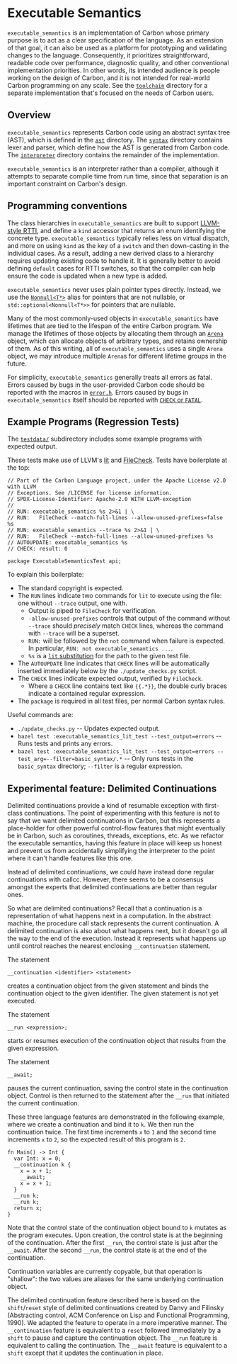 # Executable Semantics

<!--
Part of the Carbon Language project, under the Apache License v2.0 with LLVM
Exceptions. See /LICENSE for license information.
SPDX-License-Identifier: Apache-2.0 WITH LLVM-exception
-->

`executable_semantics` is an implementation of Carbon whose primary purpose is
to act as a clear specification of the language. As an extension of that goal,
it can also be used as a platform for prototyping and validating changes to the
language. Consequently, it prioritizes straightforward, readable code over
performance, diagnostic quality, and other conventional implementation
priorities. In other words, its intended audience is people working on the
design of Carbon, and it is not intended for real-world Carbon programming on
any scale. See the [`toolchain`](/toolchain/) directory for a separate
implementation that's focused on the needs of Carbon users.

## Overview

`executable_semantics` represents Carbon code using an abstract syntax tree
(AST), which is defined in the [`ast`](ast/) directory. The [`syntax`](syntax/)
directory contains lexer and parser, which define how the AST is generated from
Carbon code. The [`interpreter`](interpreter/) directory contains the remainder
of the implementation.

`executable_semantics` is an interpreter rather than a compiler, although it
attempts to separate compile time from run time, since that separation is an
important constraint on Carbon's design.

## Programming conventions

The class hierarchies in `executable_semantics` are built to support
[LLVM-style RTTI](https://llvm.org/docs/HowToSetUpLLVMStyleRTTI.html), and
define a `kind` accessor that returns an enum identifying the concrete type.
`executable_semantics` typically relies less on virtual dispatch, and more on
using `kind` as the key of a `switch` and then down-casting in the individual
cases. As a result, adding a new derived class to a hierarchy requires updating
existing code to handle it. It is generally better to avoid defining `default`
cases for RTTI switches, so that the compiler can help ensure the code is
updated when a new type is added.

`executable_semantics` never uses plain pointer types directly. Instead, we use
the [`Nonnull<T*>`](common/nonnull.h) alias for pointers that are not nullable,
or `std::optional<Nonnull<T*>>` for pointers that are nullable.

Many of the most commonly-used objects in `executable_semantics` have lifetimes
that are tied to the lifespan of the entire Carbon program. We manage the
lifetimes of those objects by allocating them through an
[`Arena`](common/arena.h) object, which can allocate objects of arbitrary types,
and retains ownership of them. As of this writing, all of `executable_semantics`
uses a single `Arena` object, we may introduce multiple `Arena`s for different
lifetime groups in the future.

For simplicity, `executable_semantics` generally treats all errors as fatal.
Errors caused by bugs in the user-provided Carbon code should be reported with
the macros in [`error.h`](common/error.h). Errors caused by bugs in
`executable_semantics` itself should be reported with
[`CHECK` or `FATAL`](../common/check.h).

## Example Programs (Regression Tests)

The [`testdata/`](testdata/) subdirectory includes some example programs with
expected output.

These tests make use of LLVM's
[lit](https://llvm.org/docs/CommandGuide/lit.html) and
[FileCheck](https://llvm.org/docs/CommandGuide/FileCheck.html). Tests have
boilerplate at the top:

```carbon
// Part of the Carbon Language project, under the Apache License v2.0 with LLVM
// Exceptions. See /LICENSE for license information.
// SPDX-License-Identifier: Apache-2.0 WITH LLVM-exception
//
// RUN: executable_semantics %s 2>&1 | \
// RUN:   FileCheck --match-full-lines --allow-unused-prefixes=false %s
// RUN: executable_semantics --trace %s 2>&1 | \
// RUN:   FileCheck --match-full-lines --allow-unused-prefixes %s
// AUTOUPDATE: executable_semantics %s
// CHECK: result: 0

package ExecutableSemanticsTest api;
```

To explain this boilerplate:

-   The standard copyright is expected.
-   The `RUN` lines indicate two commands for `lit` to execute using the file:
    one without `--trace` output, one with.
    -   Output is piped to `FileCheck` for verification.
    -   `-allow-unused-prefixes` controls that output of the command without
        `--trace` should _precisely_ match `CHECK` lines, whereas the command
        with `--trace` will be a superset.
    -   `RUN:` will be followed by the `not` command when failure is expected.
        In particular, `RUN: not executable_semantics ...`.
    -   `%s` is a
        [`lit` substitution](https://llvm.org/docs/CommandGuide/lit.html#substitutions)
        for the path to the given test file.
-   The `AUTOUPDATE` line indicates that `CHECK` lines will be automatically
    inserted immediately below by the `./update_checks.py` script.
-   The `CHECK` lines indicate expected output, verified by `FileCheck`.
    -   Where a `CHECK` line contains text like `{{.*}}`, the double curly
        braces indicate a contained regular expression.
-   The `package` is required in all test files, per normal Carbon syntax rules.

Useful commands are:

-   `./update_checks.py` -- Updates expected output.
-   `bazel test :executable_semantics_lit_test --test_output=errors` -- Runs
    tests and prints any errors.
-   `bazel test :executable_semantics_lit_test --test_output=errors --test_arg=--filter=basic_syntax/.*`
    -- Only runs tests in the `basic_syntax` directory; `--filter` is a regular
    expression.

## Experimental feature: Delimited Continuations

Delimited continuations provide a kind of resumable exception with first-class
continuations. The point of experimenting with this feature is not to say that
we want delimited continuations in Carbon, but this represents a place-holder
for other powerful control-flow features that might eventually be in Carbon,
such as coroutines, threads, exceptions, etc. As we refactor the executable
semantics, having this feature in place will keep us honest and prevent us from
accidentally simplifying the interpreter to the point where it can't handle
features like this one.

Instead of delimited continuations, we could have instead done regular
continuations with callcc. However, there seems to be a consensus amongst the
experts that delimited continuations are better than regular ones.

So what are delimited continuations? Recall that a continuation is a
representation of what happens next in a computation. In the abstract machine,
the procedure call stack represents the current continuation. A delimited
continuation is also about what happens next, but it doesn't go all the way to
the end of the execution. Instead it represents what happens up until control
reaches the nearest enclosing `__continuation` statement.

The statement

    __continuation <identifier> <statement>

creates a continuation object from the given statement and binds the
continuation object to the given identifier. The given statement is not yet
executed.

The statement

    __run <expression>;

starts or resumes execution of the continuation object that results from the
given expression.

The statement

    __await;

pauses the current continuation, saving the control state in the continuation
object. Control is then returned to the statement after the `__run` that
initiated the current continuation.

These three language features are demonstrated in the following example, where
we create a continuation and bind it to `k`. We then run the continuation twice.
The first time increments `x` to `1` and the second time increments `x` to `2`,
so the expected result of this program is `2`.

```carbon
fn Main() -> Int {
  var Int: x = 0;
  __continuation k {
    x = x + 1;
    __await;
    x = x + 1;
  }
  __run k;
  __run k;
  return x;
}
```

Note that the control state of the continuation object bound to `k` mutates as
the program executes. Upon creation, the control state is at the beginning of
the continuation. After the first `__run`, the control state is just after the
`__await`. After the second `__run`, the control state is at the end of the
continuation.

Continuation variables are currently copyable, but that operation is "shallow":
the two values are aliases for the same underlying continuation object.

The delimited continuation feature described here is based on the
`shift`/`reset` style of delimited continuations created by Danvy and Filinsky
(Abstracting control, ACM Conference on Lisp and Functional Programming, 1990).
We adapted the feature to operate in a more imperative manner. The
`__continuation` feature is equivalent to a `reset` followed immediately by a
`shift` to pause and capture the continuation object. The `__run` feature is
equivalent to calling the continuation. The `__await` feature is equivalent to a
`shift` except that it updates the continuation in place.
